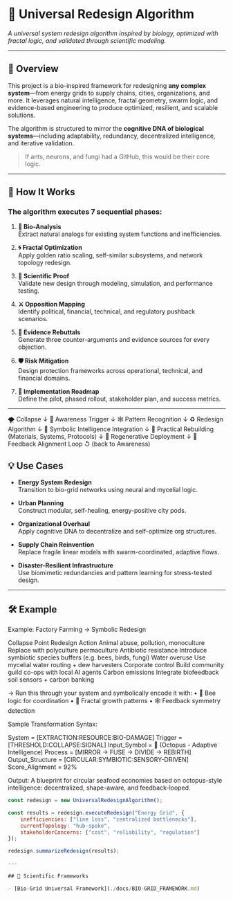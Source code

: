 # 🧬 Universal Redesign Algorithm

*A universal system redesign algorithm inspired by biology, optimized with fractal logic, and validated through scientific modeling.*

---

## 🌱 Overview

This project is a bio-inspired framework for redesigning **any complex system**—from energy grids to supply chains, cities, organizations, and more. It leverages natural intelligence, fractal geometry, swarm logic, and evidence-based engineering to produce optimized, resilient, and scalable solutions.

The algorithm is structured to mirror the **cognitive DNA of biological systems**—including adaptability, redundancy, decentralized intelligence, and iterative validation.

> If ants, neurons, and fungi had a GitHub, this would be their core logic.

---



## 🔁 How It Works

### The algorithm executes 7 sequential phases:

1. **🐜 Bio-Analysis**  
   Extract natural analogs for existing system functions and inefficiencies.

2. **🌀 Fractal Optimization**  
   Apply golden ratio scaling, self-similar subsystems, and network topology redesign.

3. **🔬 Scientific Proof**  
   Validate new design through modeling, simulation, and performance testing.

4. **⚔️ Opposition Mapping**  
   Identify political, financial, technical, and regulatory pushback scenarios.

5. **🎯 Evidence Rebuttals**  
   Generate three counter-arguments and evidence sources for every objection.

6. **🛡️ Risk Mitigation**  
   Design protection frameworks across operational, technical, and financial domains.

7. **🚀 Implementation Roadmap**  
   Define the pilot, phased rollout, stakeholder plan, and success metrics.

---

🌪 Collapse 
   ↓
🧠 Awareness Trigger
   ↓
🕸 Pattern Recognition
   ↓
♻️ Redesign Algorithm
   ↓
🧬 Symbolic Intelligence Integration
   ↓
🔧 Practical Rebuilding (Materials, Systems, Protocols)
   ↓
🌱 Regenerative Deployment
   ↓
🧭 Feedback Alignment Loop
   ↺ (back to Awareness)

   

## 💡 Use Cases

- **Energy System Redesign**  
  Transition to bio-grid networks using neural and mycelial logic.

- **Urban Planning**  
  Construct modular, self-healing, energy-positive city pods.

- **Organizational Overhaul**  
  Apply cognitive DNA to decentralize and self-optimize org structures.

- **Supply Chain Reinvention**  
  Replace fragile linear models with swarm-coordinated, adaptive flows.

- **Disaster-Resilient Infrastructure**  
  Use biomimetic redundancies and pattern learning for stress-tested design.

---

## 🛠 Example

Example: Factory Farming → Symbolic Redesign

Collapse Point
Redesign Action
Animal abuse, pollution, monoculture
Replace with polyculture permaculture
Antibiotic resistance
Introduce symbiotic species buffers (e.g. bees, birds, fungi)
Water overuse
Use mycelial water routing + dew harvesters
Corporate control
Build community guild co-ops with local AI agents
Carbon emissions
Integrate biofeedback soil sensors + carbon banking


→ Run this through your system and symbolically encode it with:
	•	🐝 Bee logic for coordination
	•	🌱 Fractal growth patterns
	•	🕸 Feedback symmetry detection

Sample Transformation Syntax:

System = [EXTRACTION:RESOURCE:BIO-DAMAGE]
Trigger = [THRESHOLD:COLLAPSE:SIGNAL]
Input_Symbol = 🐙 (Octopus - Adaptive Intelligence)
Process = [MIRROR → FUSE → DIVIDE → REBIRTH]
Output_Structure = [CIRCULAR:SYMBIOTIC:SENSORY-DRIVEN]
Score_Alignment = 92%

Output: A blueprint for circular seafood economies based on octopus-style intelligence: decentralized, shape-aware, and feedback-looped.


```js
const redesign = new UniversalRedesignAlgorithm();

const results = redesign.executeRedesign("Energy Grid", {
    inefficiencies: ["line loss", "centralized bottlenecks"],
    currentTopology: "hub-spoke",
    stakeholderConcerns: ["cost", "reliability", "regulation"]
});

redesign.summarizeRedesign(results);

---

## 🧠 Scientific Frameworks

- [Bio-Grid Universal Framework](./docs/BIO-GRID_FRAMEWORK.md)
